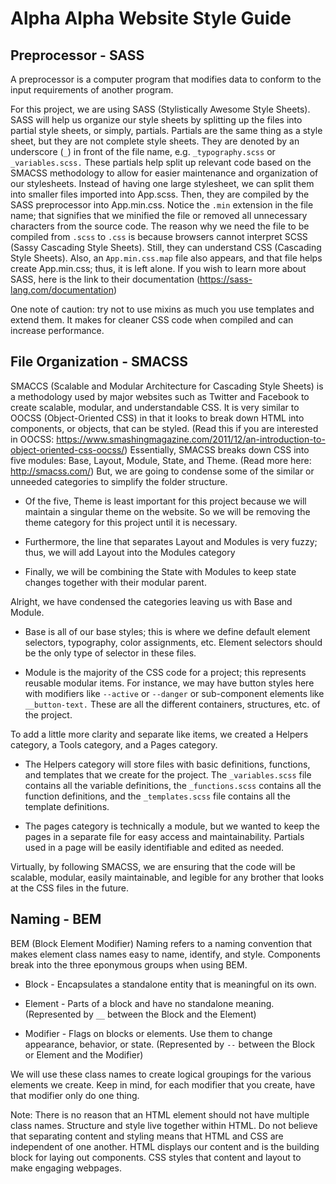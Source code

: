 # Alpha Alpha Website Style Guide

## Preprocessor - SASS

A preprocessor is a computer program that modifies data to conform to the input requirements of another program.

For this project, we are using SASS (Stylistically Awesome Style Sheets). SASS will help us organize our style sheets by splitting up the files into partial style sheets, or simply, partials. Partials are the same thing as a style sheet, but they are not complete style sheets. They are denoted by an underscore (`_`) in front of the file name, e.g. `_typography.scss` or `_variables.scss.` These partials help split up relevant code based on the SMACSS methodology to allow for easier maintenance and organization of our stylesheets. Instead of having one large stylesheet, we can split them into smaller files imported into App.scss. Then, they are compiled by the SASS preprocessor into App.min.css. Notice the `.min` extension in the file name; that signifies that we minified the file or removed all unnecessary characters from the source code. The reason why we need the file to be compiled from `.scss` to `.css` is because browsers cannot interpret SCSS (Sassy Cascading Style Sheets). Still, they can understand CSS (Cascading Style Sheets). Also, an `App.min.css.map` file also appears, and that file helps create App.min.css; thus, it is left alone. If you wish to learn more about SASS, here is the link to their documentation (https://sass-lang.com/documentation)

One note of caution: try not to use mixins as much you use templates and extend them. It makes for cleaner CSS code when compiled and can increase performance.

## File Organization - SMACSS

SMACCS (Scalable and Modular Architecture for Cascading Style Sheets) is a methodology used by major websites such as Twitter and Facebook to create scalable, modular, and understandable CSS. It is very similar to OOCSS (Object-Oriented CSS) in that it looks to break down HTML into components, or objects, that can be styled. (Read this if you are interested in OOCSS: https://www.smashingmagazine.com/2011/12/an-introduction-to-object-oriented-css-oocss/) Essentially, SMACSS breaks down CSS into five modules: Base, Layout, Module, State, and Theme. (Read more here: http://smacss.com/) But, we are going to condense some of the similar or unneeded categories to simplify the folder structure.

- Of the five, Theme is least important for this project because we will maintain a singular theme on the website. So we will be removing the theme category for this project until it is necessary.

- Furthermore, the line that separates Layout and Modules is very fuzzy; thus, we will add Layout into the Modules category

- Finally, we will be combining the State with Modules to keep state changes together with their modular parent.

Alright, we have condensed the categories leaving us with Base and Module.

- Base is all of our base styles; this is where we define default element selectors, typography, color assignments, etc. Element selectors should be the only type of selector in these files.

- Module is the majority of the CSS code for a project; this represents reusable modular items. For instance, we may have button styles here with modifiers like `--active` or `--danger` or sub-component elements like `__button-text.` These are all the different containers, structures, etc. of the project.

To add a little more clarity and separate like items, we created a Helpers category, a Tools category, and a Pages category.

- The Helpers category will store files with basic definitions, functions, and templates that we create for the project. The `_variables.scss` file contains all the variable definitions, the `_functions.scss` contains all the function definitions, and the `_templates.scss` file contains all the template definitions.

- The pages category is technically a module, but we wanted to keep the pages in a separate file for easy access and maintainability. Partials used in a page will be easily identifiable and edited as needed.

Virtually, by following SMACSS, we are ensuring that the code will be scalable, modular, easily maintainable, and legible for any brother that looks at the CSS files in the future.

## Naming - BEM

BEM (Block Element Modifier) Naming refers to a naming convention that makes element class names easy to name, identify, and style. Components break into the three eponymous groups when using BEM.

- Block - Encapsulates a standalone entity that is meaningful on its own.

- Element - Parts of a block and have no standalone meaning. (Represented by `__` between the Block and the Element)

- Modifier - Flags on blocks or elements. Use them to change appearance, behavior, or state. (Represented by `--` between the Block or Element and the Modifier)

We will use these class names to create logical groupings for the various elements we create. Keep in mind, for each modifier that you create, have that modifier only do one thing.

Note: There is no reason that an HTML element should not have multiple class names. Structure and style live together within HTML. Do not believe that separating content and styling means that HTML and CSS are independent of one another. HTML displays our content and is the building block for laying out components. CSS styles that content and layout to make engaging webpages.
